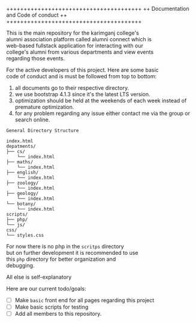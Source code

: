 +++++++++++++++++++++++++++++++++++++++
++ Documentation and Code of conduct ++
+++++++++++++++++++++++++++++++++++++++

This is the main repository for the karimganj college's  
alumni association platform called alumni connect which is  
web-based fullstack application for interacting with our  
college's alumni from various departments and view events  
regarding those events.

For the active developers of this project. Here are some basic  
code of conduct and is must be followed from top to bottom:
1. all documents go to their respective directory.
2. we use bootstrap 4.1.3 since it's the latest LTS version.
3. optimization should be held at the weekends of each week 
instead of premature optimization.  
4. for any problem regarding any issue either contact me via the
group or search online.  


`General Directory Structure`
```
index.html
depatments/
├── cs/
    └── index.html
├── maths/
    └── index.html
├── english/
    └── index.html
├── zoology/
    └── index.html
├── geology/
    └── index.html
└── botany/
    └── index.html
scripts/
├── php/
└── js/
css/
└── styles.css
```

For now there is no php in the `scritps` directory  
but on further development it is recommended to use  
this `php` directory for better organization and  
debugging.  

All else is self-explanatory


Here are our current todo/goals:
- [ ] Make `basic` front end for all pages regarding this project
- [ ] Make basic scripts for testing
- [ ] Add all members to this repository.
